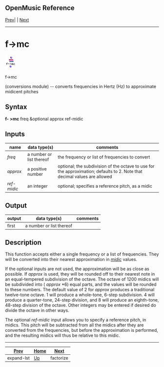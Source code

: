 OpenMusic Reference  
---  
[Prev](expand-lst)| | [Next](factorize)  
  
* * *

# f->mc

![](figures/functions/conversions/f-mc.png)

  
  
f->mc  
  
(conversions module) \-- converts frequencies in Hertz (Hz) to approximate
midicent pitches  

## Syntax

   **f- >mc**  freq &optional approx ref-midic  

## Inputs

name| data type(s)| comments  
---|---|---  
  _freq_ |  a number or list thereof| the frequency or list of frequencies to convert  
  _approx_ |  a positive number| optional; the subdivision of the octave to use for the approximation; defaults to 2. Note that decimal values are allowed  
  _ref-midic_ |  an integer| optional; specifies a reference pitch, as a midic  
  
## Output

output| data type(s)| comments  
---|---|---  
first| a number or list thereof|  
  
## Description

This function accepts either a single frequency or a list of frequencies. They
will be converted into their nearest approximation in
[_midic_](glossary#MIDIC) values.

If the optional inputs are not used, the approximation will be as close as
possible. If  _approx_  is used, they will be rounded off to their nearest
note in an equal-tempered subdivision of the octave. The octave of 1200 midics
will be subdivided into (  _approx_  *6) equal parts, and the values will be
rounded to these numbers. The default value of 2 for  _approx_  produces a
traditional twelve-tone octave. 1 will produce a whole-tone, 6-step
subdivision. 4 will produce a quarter-tone, 24-step division, and 8 will
produce an eighth-tone, 48-step division of the octave. Other integers may be
entered if desired do divide the octave in other ways.

The optional  _ref-midic_  input allows you to specify a reference pitch, in
midics. This pitch will be subtracted from all the midics after they are
converted from the frequencies, but before the approximation is performed, and
the resulting midics will thus be relative to this midic.

* * *

[Prev](expand-lst)| [Home](index)| [Next](factorize)  
---|---|---  
expand-lst| [Up](funcref.main)| factorize

